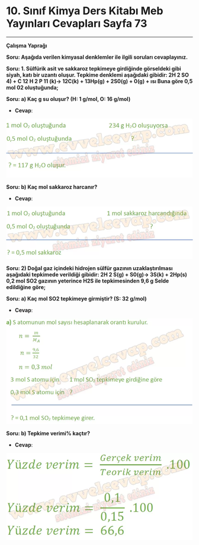 # 10. Sınıf Kimya Ders Kitabı Meb Yayınları Cevapları Sayfa 73

---

**Çalışma Yaprağı**

**Soru: Aşağıda verilen kimyasal denklemler ile ilgili soruları cevaplayınız.**

**Soru: 1. Sülfürik asit ve sakkaroz tepkimeye girdiğinde görseldeki gibi siyah, katı bir uzantı oluşur. Tepkime denklemi aşağıdaki gibidir: 2H 2 SO 4) + C 12 H 2 P 11 (k)→ 12C(k) + 13Hp(g) + 2S0(g) + 0(g) + ısı Buna göre 0,5 mol 02 oluştuğunda;**

**Soru: a) Kaç g su oluşur? (H: 1 g/mol, O: 16 g/mol)**

-   **Cevap**:

![Image 1](./image_1.webp)

**Soru: b) Kaç mol sakkaroz harcanır?**

-   **Cevap**:

![Image 2](./image_2.webp)

**Soru: 2) Doğal gaz içindeki hidrojen sülfür gazının uzaklaştırılması aşağıdaki tepkimede verildiği gibidir: 2H 2 S(g) + S0(g)→ 3S(k) + 2Hp(s) 0,2 mol SO2 gazının yeterince H2S ile tepkimesinden 9,6 g Selde edildiğine göre;**

**Soru: a) Kaç mol SO2 tepkimeye girmiştir? (S: 32 g/mol)**

-   **Cevap**:

![Image 3](./image_3.webp)

**Soru: b) Tepkime verimi% kaçtır?**

-   **Cevap**:

![Image 4](./image_4.webp)